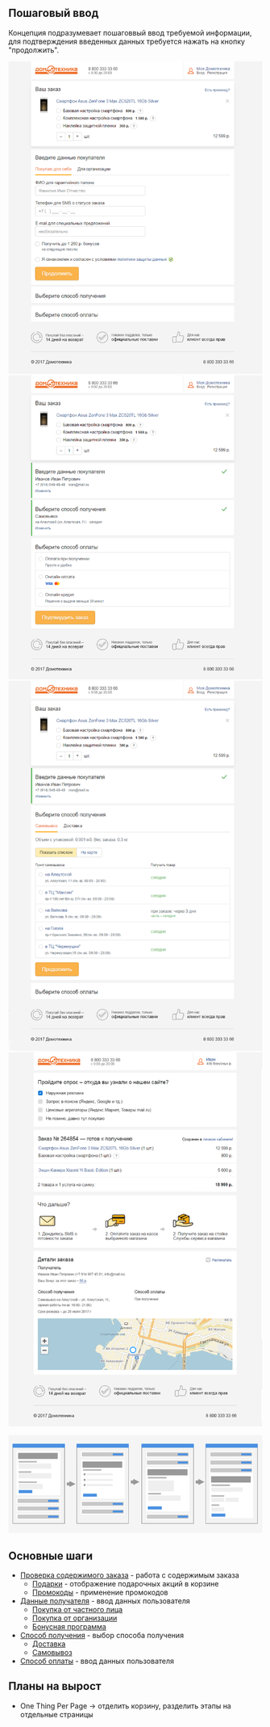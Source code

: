 ## Пошаговый ввод
Концепция подразумевает пошаговвый ввод требуемой информации, для подтверждения введенных данных требуется нажать на кнопку "продолжить".

![Обычное состояние](../__source/cart___1step.png)
![Обычное состояние](../__source/cart___2step.png)
![Обычное состояние](../__source/cart___3step.png)
![Обычное состояние](../__source/cart___success_step.png)

![Аккордеон](../__source/accordion.png)

## Основные шаги
* [Проверка содержимого заказа](order-list/) - работа с содержимым заказа
	* [Подарки](order-list/Readme.md/#Отображение-подарков) - отображение подарочных акций в корзине
	* [Промокоды](order-list/Readme.md/#Отображение-скидки-по-промокоду) - применение промокодов
* [Данные получателя](user-info/) - ввод данных пользователя
	* [Покупка от частного лица](user-info/personal.md)
	* [Покупка от организации](user-info/company.md)
	* [Бонусная программа](user-info/bonus.md) 
* [Способ получения](getting/) - выбор способа получения
	* [Доставка](getting/delivery/)
	* [Самовывоз](getting/pickup/)
* [Способ оплаты](payment/) - ввод данных пользователя


## Планы на вырост
* One Thing Per Page → отделить корзину, разделить этапы на отдельные страницы 

